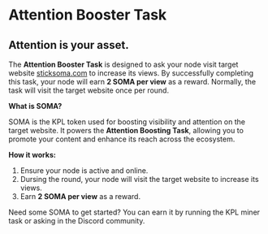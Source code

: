 # **Attention Booster Task**

## **Attention is your asset.**

The **Attention Booster Task** is designed to ask your node visit target website [sticksoma.com](https://www.sticksoma.com/) to increase its views. By successfully completing this task, your node will earn **2 SOMA per view** as a reward. Normally, the task will visit the target website once per round.

**What is SOMA?**

SOMA is the KPL token used for boosting visibility and attention on the target website. It powers the **Attention Boosting Task**, allowing you to promote your content and enhance its reach across the ecosystem.

**How it works:**

1. Ensure your node is active and online.
2. Dursing the round, your node will visit the target website to increase its views.
3. Earn **2 SOMA per view** as a reward.

Need some SOMA to get started? You can earn it by running the KPL miner task or asking in the Discord community.
